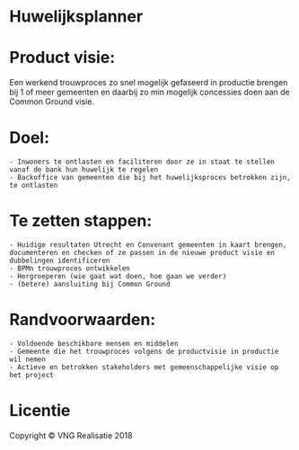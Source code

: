 # Huwelijksplanner


# Product visie:
Een werkend trouwproces zo snel mogelijk gefaseerd in productie brengen bij 1 of meer gemeenten en daarbij zo min mogelijk concessies doen aan de Common Ground visie.

# Doel:
	- Inwoners te ontlasten en faciliteren door ze in staat te stellen vanaf de bank hun huwelijk te regelen
	- Backoffice van gemeenten die bij het huwelijksproces betrokken zijn, te ontlasten 

# Te zetten stappen:
	- Huidige resultaten Utrecht en Convenant gemeenten in kaart brengen, documenteren en checken of ze passen in de nieuwe product visie en dubbelingen identificeren
	- BPMn trouwproces ontwikkelen
	- Hergroeperen (wie gaat wat doen, hoe gaan we verder)
	- (betere) aansluiting bij Common Ground

# Randvoorwaarden:
	- Voldoende beschikbare mensen en middelen
	- Gemeente die het trouwproces volgens de productvisie in productie wil nemen
	- Actieve en betrokken stakeholders met gemeenschappelijke visie op het project

# Licentie
Copyright © VNG Realisatie 2018
